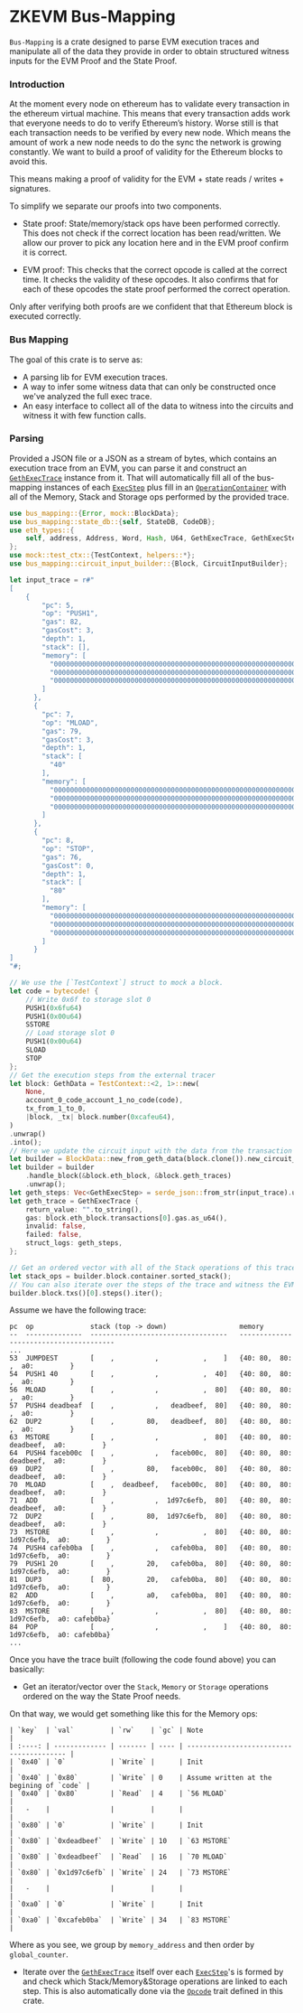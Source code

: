 # ZKEVM Bus-Mapping

`Bus-Mapping` is a crate designed to parse EVM execution traces and manipulate all of the data they provide in order to obtain structured witness inputs for the EVM Proof and the State Proof.

### Introduction
At the moment every node on ethereum has to validate every transaction in the ethereum virtual machine. This means that every transaction adds work that everyone needs to do to verify Ethereum’s history. Worse still is that each transaction needs to be verified by every new node. Which means the amount of work a new node needs to do the sync the network is growing constantly. We want to build a proof of validity for the Ethereum blocks to avoid this.

This means making a proof of validity for the EVM + state reads / writes + signatures.

To simplify we separate our proofs into two components.

- State proof: State/memory/stack ops have been performed correctly. This does not check if the correct location has been read/written. We allow our prover to pick any location here and in the EVM proof confirm it is correct.

- EVM proof: This checks that the correct opcode is called at the correct time. It checks the validity of these opcodes. It also confirms that for each of these opcodes the state proof performed the correct operation.

Only after verifying both proofs are we confident that that Ethereum block is executed correctly.

### Bus Mapping
The goal of this crate is to serve as:
- A parsing lib for EVM execution traces.
- A way to infer some witness data that can only be constructed once we've analyzed the full exec trace.
- An easy interface to collect all of the data to witness into the circuits and witness it with few function calls.

### Parsing
Provided a JSON file or a JSON as a stream of bytes, which contains an execution trace from an EVM, you can parse it and construct an [`GethExecTrace`](eth_types::GethExecTrace) instance from it. That will automatically fill all of the bus-mapping instances of each [`ExecStep`](crate::circuit_input_builder::ExecStep) plus fill in an [`OperationContainer`](crate::operation::container::OperationContainer) with all of the Memory, Stack and Storage ops performed by the provided trace.

```rust
use bus_mapping::{Error, mock::BlockData};
use bus_mapping::state_db::{self, StateDB, CodeDB};
use eth_types::{
    self, address, Address, Word, Hash, U64, GethExecTrace, GethExecStep, geth_types::GethData, bytecode
};
use mock::test_ctx::{TestContext, helpers::*};
use bus_mapping::circuit_input_builder::{Block, CircuitInputBuilder};

let input_trace = r#"
[
    {
        "pc": 5,
        "op": "PUSH1",
        "gas": 82,
        "gasCost": 3,
        "depth": 1,
        "stack": [],
        "memory": [
          "0000000000000000000000000000000000000000000000000000000000000000",
          "0000000000000000000000000000000000000000000000000000000000000000",
          "0000000000000000000000000000000000000000000000000000000000000080"
        ]
      },
      {
        "pc": 7,
        "op": "MLOAD",
        "gas": 79,
        "gasCost": 3,
        "depth": 1,
        "stack": [
          "40"
        ],
        "memory": [
          "0000000000000000000000000000000000000000000000000000000000000000",
          "0000000000000000000000000000000000000000000000000000000000000000",
          "0000000000000000000000000000000000000000000000000000000000000080"
        ]
      },
      {
        "pc": 8,
        "op": "STOP",
        "gas": 76,
        "gasCost": 0,
        "depth": 1,
        "stack": [
          "80"
        ],
        "memory": [
          "0000000000000000000000000000000000000000000000000000000000000000",
          "0000000000000000000000000000000000000000000000000000000000000000",
          "0000000000000000000000000000000000000000000000000000000000000080"
        ]
      }
]
"#;

// We use the [`TestContext`] struct to mock a block.
let code = bytecode! {
    // Write 0x6f to storage slot 0
    PUSH1(0x6fu64)
    PUSH1(0x00u64)
    SSTORE
    // Load storage slot 0
    PUSH1(0x00u64)
    SLOAD
    STOP
};
// Get the execution steps from the external tracer
let block: GethData = TestContext::<2, 1>::new(
    None,
    account_0_code_account_1_no_code(code),
    tx_from_1_to_0,
    |block, _tx| block.number(0xcafeu64),
)
.unwrap()
.into();
// Here we update the circuit input with the data from the transaction trace.
let builder = BlockData::new_from_geth_data(block.clone()).new_circuit_input_builder();
let builder = builder
    .handle_block(&block.eth_block, &block.geth_traces)
    .unwrap();
let geth_steps: Vec<GethExecStep> = serde_json::from_str(input_trace).unwrap();
let geth_trace = GethExecTrace {
    return_value: "".to_string(),
    gas: block.eth_block.transactions[0].gas.as_u64(),
    invalid: false,
    failed: false,
    struct_logs: geth_steps,
};

// Get an ordered vector with all of the Stack operations of this trace.
let stack_ops = builder.block.container.sorted_stack();
// You can also iterate over the steps of the trace and witness the EVM Proof.
builder.block.txs()[0].steps().iter();
```

Assume we have the following trace:
```text,ignore
pc  op              stack (top -> down)                  memory
--  --------------  ----------------------------------   ---------------------------------------
...
53  JUMPDEST        [    ,          ,           ,    ]   {40: 80,  80:          ,  a0:         }
54  PUSH1 40        [    ,          ,           ,  40]   {40: 80,  80:          ,  a0:         }
56  MLOAD           [    ,          ,           ,  80]   {40: 80,  80:          ,  a0:         }
57  PUSH4 deadbeaf  [    ,          ,   deadbeef,  80]   {40: 80,  80:          ,  a0:         }
62  DUP2            [    ,        80,   deadbeef,  80]   {40: 80,  80:          ,  a0:         }
63  MSTORE          [    ,          ,           ,  80]   {40: 80,  80:  deadbeef,  a0:         }
64  PUSH4 faceb00c  [    ,          ,   faceb00c,  80]   {40: 80,  80:  deadbeef,  a0:         }
69  DUP2            [    ,        80,   faceb00c,  80]   {40: 80,  80:  deadbeef,  a0:         }
70  MLOAD           [    ,  deadbeef,   faceb00c,  80]   {40: 80,  80:  deadbeef,  a0:         }
71  ADD             [    ,          ,  1d97c6efb,  80]   {40: 80,  80:  deadbeef,  a0:         }
72  DUP2            [    ,        80,  1d97c6efb,  80]   {40: 80,  80:  deadbeef,  a0:         }
73  MSTORE          [    ,          ,           ,  80]   {40: 80,  80: 1d97c6efb,  a0:         }
74  PUSH4 cafeb0ba  [    ,          ,   cafeb0ba,  80]   {40: 80,  80: 1d97c6efb,  a0:         }
79  PUSH1 20        [    ,        20,   cafeb0ba,  80]   {40: 80,  80: 1d97c6efb,  a0:         }
81  DUP3            [  80,        20,   cafeb0ba,  80]   {40: 80,  80: 1d97c6efb,  a0:         }
82  ADD             [    ,        a0,   cafeb0ba,  80]   {40: 80,  80: 1d97c6efb,  a0:         }
83  MSTORE          [    ,          ,           ,  80]   {40: 80,  80: 1d97c6efb,  a0: cafeb0ba}
84  POP             [    ,          ,           ,    ]   {40: 80,  80: 1d97c6efb,  a0: cafeb0ba}
...
```

Once you have the trace built (following the code found above) you can basically:
- Get an iterator/vector over the `Stack`, `Memory` or `Storage` operations ordered on the way the State Proof needs.

On that way, we would get something like this for the Memory ops:
```text,ignore
| `key`  | `val`         | `rw`    | `gc` | Note                                     |
| :----: | ------------- | ------- | ---- | ---------------------------------------- |
| `0x40` | `0`           | `Write` |      | Init                                     |
| `0x40` | `0x80`        | `Write` | 0    | Assume written at the begining of `code` |
| `0x40` | `0x80`        | `Read`  | 4    | `56 MLOAD`                               |
|   -    |               |         |      |                                          |
| `0x80` | `0`           | `Write` |      | Init                                     |
| `0x80` | `0xdeadbeef`  | `Write` | 10   | `63 MSTORE`                              |
| `0x80` | `0xdeadbeef`  | `Read`  | 16   | `70 MLOAD`                               |
| `0x80` | `0x1d97c6efb` | `Write` | 24   | `73 MSTORE`                              |
|   -    |               |         |      |                                          |
| `0xa0` | `0`           | `Write` |      | Init                                     |
| `0xa0` | `0xcafeb0ba`  | `Write` | 34   | `83 MSTORE`                              |
```

Where as you see, we group by `memory_address` and then order by `global_counter`.

- Iterate over the [`GethExecTrace`](eth_types::GethExecTrace) itself over each [`ExecStep`](crate::circuit_input_builder::ExecStep)'s is formed by and check which Stack/Memory&Storage operations are linked to each step.
This is also automatically done via the [`Opcode`](crate::evm::opcodes::Opcode) trait defined in this crate.
